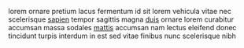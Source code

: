 lorem ornare pretium lacus fermentum id sit lorem vehicula vitae nec scelerisque
[sapien](generated_webpages/ultrices4.md) tempor sagittis magna
[duis](generated_webpages/magna5.md) ornare lorem curabitur accumsan massa
sodales [mattis](generated_webpages/vivamus.md) accumsan nam lectus eleifend
donec tincidunt turpis interdum in est sed vitae finibus nunc scelerisque nibh